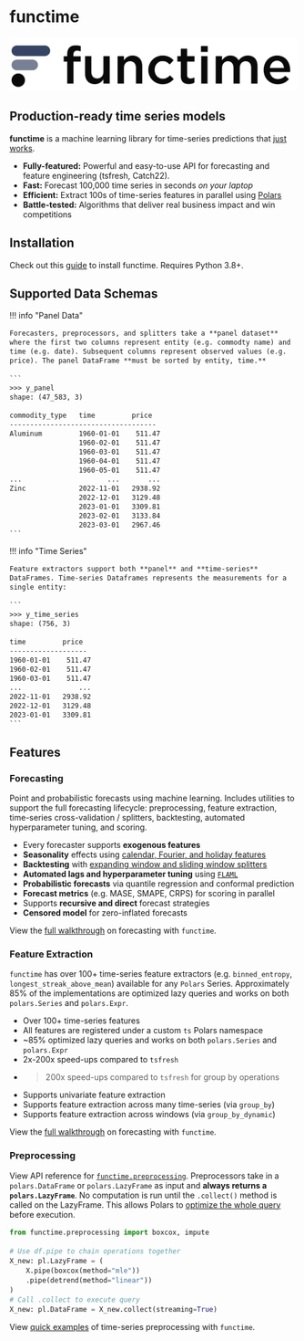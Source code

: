 # functime

![functime](./img/banner.png)

## Production-ready time series models

**functime** is a machine learning library for time-series predictions that [just works](https://functime.ai/).

- **Fully-featured:** Powerful and easy-to-use API for forecasting and feature engineering (tsfresh, Catch22).
- **Fast:** Forecast 100,000 time series in seconds *on your laptop*
- **Efficient:** Extract 100s of time-series features in parallel using [Polars](https://pola.rs/)
- **Battle-tested:** Algorithms that deliver real business impact and win competitions

## Installation

Check out this [guide](./installation.md) to install functime. Requires Python 3.8+.

## Supported Data Schemas

!!! info "Panel Data"

    Forecasters, preprocessors, and splitters take a **panel dataset** where the first two columns represent entity (e.g. commodty name) and time (e.g. date). Subsequent columns represent observed values (e.g. price). The panel DataFrame **must be sorted by entity, time.**

    ```
    >>> y_panel
    shape: (47_583, 3)

    commodity_type   time         price
    ------------------------------------
    Aluminum         1960-01-01    511.47
                     1960-02-01    511.47
                     1960-03-01    511.47
                     1960-04-01    511.47
                     1960-05-01    511.47
    ...                     ...       ...
    Zinc             2022-11-01   2938.92
                     2022-12-01   3129.48
                     2023-01-01   3309.81
                     2023-02-01   3133.84
                     2023-03-01   2967.46
    ```

!!! info "Time Series"

    Feature extractors support both **panel** and **time-series** DataFrames. Time-series Dataframes represents the measurements for a single entity:

    ```
    >>> y_time_series
    shape: (756, 3)

    time         price
    -------------------
    1960-01-01    511.47
    1960-02-01    511.47
    1960-03-01    511.47
    ...              ...
    2022-11-01   2938.92
    2022-12-01   3129.48
    2023-01-01   3309.81
    ```

## Features

### Forecasting

Point and probabilistic forecasts using machine learning.
Includes utilities to support the full forecasting lifecycle: preprocessing, feature extraction, time-series cross-validation / splitters, backtesting, automated hyperparameter tuning, and scoring.

- Every forecaster supports **exogenous features**
- **Seasonality** effects using [calendar, Fourier, and holiday features](https://docs.functime.ai/seasonality/)
- **Backtesting** with [expanding window and sliding window splitters](https://docs.functime.ai/ref/cross-validation/)
- **Automated lags and hyperparameter tuning** using [`FLAML`](https://github.com/microsoft/FLAML)
- **Probabilistic forecasts** via quantile regression and conformal prediction
- **Forecast metrics** (e.g. MASE, SMAPE, CRPS) for scoring in parallel
- Supports **recursive and direct** forecast strategies
- **Censored model** for zero-inflated forecasts

View the [full walkthrough](./user-guide/forecasting.md) on forecasting with `functime`.

### Feature Extraction
`functime` has over 100+ time-series feature extractors (e.g. `binned_entropy`, `longest_streak_above_mean`) available for any `Polars` Series. Approximately 85% of the implementations are optimized lazy queries and works on both `polars.Series` and `polars.Expr`.

- Over 100+ time-series features
- All features are registered under a custom `ts` Polars namespace
- ~85% optimized lazy queries and works on both `polars.Series` and `polars.Expr`
- 2x-200x speed-ups compared to `tsfresh`
- >200x speed-ups compared to `tsfresh` for group by operations
- Supports univariate feature extraction
- Supports feature extraction across many time-series (via `group_by`)
- Supports feature extraction across windows (via `group_by_dynamic`)

View the [full walkthrough](./user-guide/feature-extraction.md) on forecasting with `functime`.

### Preprocessing
View API reference for [`functime.preprocessing`](https://docs.functime.ai/user-guide/preprocessing/).
Preprocessors take in a `polars.DataFrame` or `polars.LazyFrame` as input and **always returns a `polars.LazyFrame`**.
No computation is run until the `.collect()` method is called on the LazyFrame.
This allows Polars to [optimize the whole query](https://pola-rs.github.io/polars-book/user-guide/lazy/optimizations/) before execution.

```python
from functime.preprocessing import boxcox, impute

# Use df.pipe to chain operations together
X_new: pl.LazyFrame = (
    X.pipe(boxcox(method="mle"))
    .pipe(detrend(method="linear"))
)
# Call .collect to execute query
X_new: pl.DataFrame = X_new.collect(streaming=True)
```

View [quick examples](./user-guide/preprocessing.md) of time-series preprocessing with `functime`.
